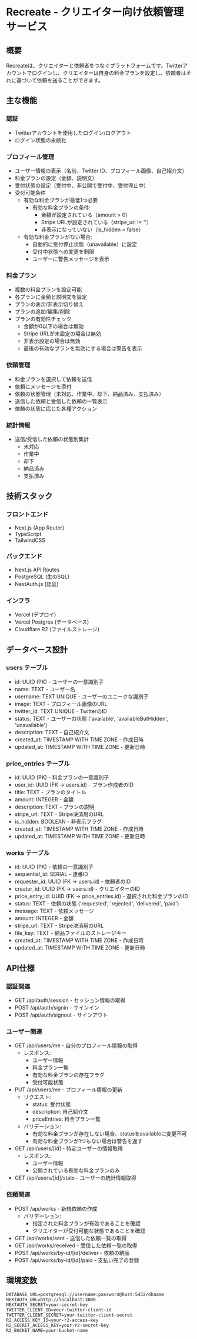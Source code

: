 # Recreate - クリエイター向け依頼管理サービス

## 概要
Recreateは、クリエイターと依頼者をつなぐプラットフォームです。Twitterアカウントでログインし、クリエイターは自身の料金プランを設定し、依頼者はそれに基づいて依頼を送ることができます。

## 主な機能

### 認証
- Twitterアカウントを使用したログイン/ログアウト
- ログイン状態の永続化

### プロフィール管理
- ユーザー情報の表示（名前、Twitter ID、プロフィール画像、自己紹介文）
- 料金プランの設定（金額、説明文）
- 受付状態の設定（受付中、非公開で受付中、受付停止中）
- 受付可能条件
  - 有効な料金プランが最低1つ必要
    - 有効な料金プランの条件:
      - 金額が設定されている（amount > 0）
      - Stripe URLが設定されている（stripe_url != ''）
      - 非表示になっていない（is_hidden = false）
  - 有効な料金プランがない場合:
    - 自動的に受付停止状態（unavailable）に設定
    - 受付中状態への変更を制限
    - ユーザーに警告メッセージを表示

### 料金プラン
- 複数の料金プランを設定可能
- 各プランに金額と説明文を設定
- プランの表示/非表示切り替え
- プランの追加/編集/削除
- プランの有効性チェック
  - 金額が0以下の場合は無効
  - Stripe URLが未設定の場合は無効
  - 非表示設定の場合は無効
  - 最後の有効なプランを無効にする場合は警告を表示

### 依頼管理
- 料金プランを選択して依頼を送信
- 依頼にメッセージを添付
- 依頼の状態管理（未対応、作業中、却下、納品済み、支払済み）
- 送信した依頼と受信した依頼の一覧表示
- 依頼の状態に応じた各種アクション

### 統計情報
- 送信/受信した依頼の状態別集計
  - 未対応
  - 作業中
  - 却下
  - 納品済み
  - 支払済み

## 技術スタック

### フロントエンド
- Next.js (App Router)
- TypeScript
- TailwindCSS

### バックエンド
- Next.js API Routes
- PostgreSQL (生のSQL)
- NextAuth.js (認証)

### インフラ
- Vercel (デプロイ)
- Vercel Postgres (データベース)
- Cloudflare R2 (ファイルストレージ)

## データベース設計

### users テーブル
- id: UUID (PK) - ユーザーの一意識別子
- name: TEXT - ユーザー名
- username: TEXT UNIQUE - ユーザーのユニークな識別子
- image: TEXT - プロフィール画像のURL
- twitter_id: TEXT UNIQUE - TwitterのID
- status: TEXT - ユーザーの状態 ('available', 'availableButHidden', 'unavailable')
- description: TEXT - 自己紹介文
- created_at: TIMESTAMP WITH TIME ZONE - 作成日時
- updated_at: TIMESTAMP WITH TIME ZONE - 更新日時

### price_entries テーブル
- id: UUID (PK) - 料金プランの一意識別子
- user_id: UUID (FK -> users.id) - プラン作成者のID
- title: TEXT - プランのタイトル
- amount: INTEGER - 金額
- description: TEXT - プランの説明
- stripe_url: TEXT - Stripe決済用のURL
- is_hidden: BOOLEAN - 非表示フラグ
- created_at: TIMESTAMP WITH TIME ZONE - 作成日時
- updated_at: TIMESTAMP WITH TIME ZONE - 更新日時

### works テーブル
- id: UUID (PK) - 依頼の一意識別子
- sequential_id: SERIAL - 連番ID
- requester_id: UUID (FK -> users.id) - 依頼者のID
- creator_id: UUID (FK -> users.id) - クリエイターのID
- price_entry_id: UUID (FK -> price_entries.id) - 選択された料金プランのID
- status: TEXT - 依頼の状態 ('requested', 'rejected', 'delivered', 'paid')
- message: TEXT - 依頼メッセージ
- amount: INTEGER - 金額
- stripe_url: TEXT - Stripe決済用のURL
- file_key: TEXT - 納品ファイルのストレージキー
- created_at: TIMESTAMP WITH TIME ZONE - 作成日時
- updated_at: TIMESTAMP WITH TIME ZONE - 更新日時

## API仕様

### 認証関連
- GET /api/auth/session - セッション情報の取得
- POST /api/auth/signin - サインイン
- POST /api/auth/signout - サインアウト

### ユーザー関連
- GET /api/users/me - 自分のプロフィール情報の取得
  - レスポンス:
    - ユーザー情報
    - 料金プラン一覧
    - 有効な料金プランの存在フラグ
    - 受付可能状態
- PUT /api/users/me - プロフィール情報の更新
  - リクエスト:
    - status: 受付状態
    - description: 自己紹介文
    - priceEntries: 料金プラン一覧
  - バリデーション:
    - 有効な料金プランが存在しない場合、statusをavailableに変更不可
    - 有効な料金プランが1つもない場合は警告を返す
- GET /api/users/[id] - 特定ユーザーの情報取得
  - レスポンス:
    - ユーザー情報
    - 公開されている有効な料金プランのみ
- GET /api/users/[id]/stats - ユーザーの統計情報取得

### 依頼関連
- POST /api/works - 新規依頼の作成
  - バリデーション:
    - 指定された料金プランが有効であることを確認
    - クリエイターが受付可能な状態であることを確認
- GET /api/works/sent - 送信した依頼一覧の取得
- GET /api/works/received - 受信した依頼一覧の取得
- POST /api/works/by-id/[id]/deliver - 依頼の納品
- POST /api/works/by-id/[id]/paid - 支払い完了の登録

## 環境変数
```
DATABASE_URL=postgresql://username:password@host:5432/dbname
NEXTAUTH_URL=http://localhost:3000
NEXTAUTH_SECRET=your-secret-key
TWITTER_CLIENT_ID=your-twitter-client-id
TWITTER_CLIENT_SECRET=your-twitter-client-secret
R2_ACCESS_KEY_ID=your-r2-access-key
R2_SECRET_ACCESS_KEY=your-r2-secret-key
R2_BUCKET_NAME=your-bucket-name 
